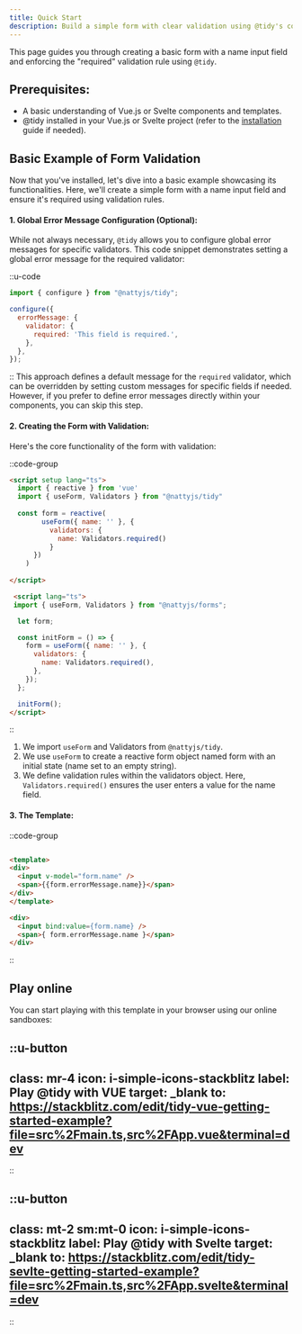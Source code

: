 ```yaml
---
title: Quick Start
description: Build a simple form with clear validation using @tidy's core features in this quick guide.
---
```

This page guides you through creating a basic form with a name input field and enforcing the "required" validation rule using `@tidy`.

## Prerequisites:

* A basic understanding of Vue.js or Svelte components and templates.
* @tidy installed in your Vue.js or Svelte project (refer to the [installation](/getting-started/installation) guide if needed).

## Basic Example of Form Validation
Now that you've installed, let's dive into a basic example showcasing its functionalities.  Here, we'll create a simple form with a name input field and ensure it's required using validation rules.
#### 1. Global Error Message Configuration (Optional):
While not always necessary, `@tidy` allows you to configure global error messages for specific validators.  This code snippet demonstrates setting a global error message for the required validator:

::u-code
```javascript
import { configure } from "@nattyjs/tidy"; 

configure({
  errorMessage: {
    validator: {
      required: 'This field is required.',
    },
  },
});
```
::
This approach defines a default message for the `required` validator, which can be overridden by setting custom messages for specific fields if needed.  However, if you prefer to define error messages directly within your components, you can skip this step.

#### 2. Creating the Form with Validation:
Here's the core functionality of the form with validation:

::code-group

  ```html [Form.vue]
 <script setup lang="ts">
    import { reactive } from 'vue'
    import { useForm, Validators } from "@nattyjs/tidy"
    
    const form = reactive(
          useForm({ name: '' }, {
            validators: {
              name: Validators.required()
            }
        })
      )
    
</script>
  ```


```html [Form.svelte]
 <script lang="ts">
 import { useForm, Validators } from "@nattyjs/forms";

  let form;

  const initForm = () => {
    form = useForm({ name: '' }, {
      validators: {
        name: Validators.required(),
      },
    });
  };

  initForm();
</script>
```
::
1. We import `useForm` and Validators from `@nattyjs/tidy`.
2. We use `useForm` to create a reactive form object named form with an initial state (name set to an empty string).
3. We define validation rules within the validators object. Here, `Validators.required()` ensures the user enters a value for the name field.
#### 3. The Template:
::code-group

  ```html [Form.vue]

<template>
  <div>
    <input v-model="form.name" />
    <span>{{form.errorMessage.name}}</span>
  </div>
</template>

  ```


```html [Form.svelte]
<div>
  <input bind:value={form.name} />
  <span>{ form.errorMessage.name }</span>
</div>

```
::

## Play online

You can start playing with this template in your browser using our online sandboxes:

::u-button
---
class: mr-4
icon: i-simple-icons-stackblitz
label: Play @tidy with VUE
target: _blank
to: https://stackblitz.com/edit/tidy-vue-getting-started-example?file=src%2Fmain.ts,src%2FApp.vue&terminal=dev
---
::

::u-button
---
class: mt-2 sm:mt-0
icon: i-simple-icons-stackblitz
label: Play @tidy with Svelte
target: _blank
to: https://stackblitz.com/edit/tidy-sevlte-getting-started-example?file=src%2Fmain.ts,src%2FApp.svelte&terminal=dev
---
::
